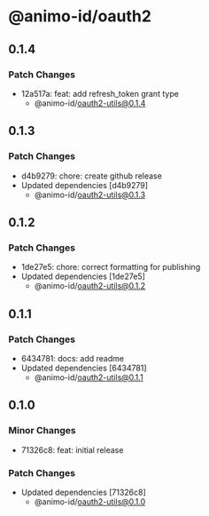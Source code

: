 # @animo-id/oauth2

## 0.1.4

### Patch Changes

- 12a517a: feat: add refresh_token grant type
  - @animo-id/oauth2-utils@0.1.4

## 0.1.3

### Patch Changes

- d4b9279: chore: create github release
- Updated dependencies [d4b9279]
  - @animo-id/oauth2-utils@0.1.3

## 0.1.2

### Patch Changes

- 1de27e5: chore: correct formatting for publishing
- Updated dependencies [1de27e5]
  - @animo-id/oauth2-utils@0.1.2

## 0.1.1

### Patch Changes

- 6434781: docs: add readme
- Updated dependencies [6434781]
  - @animo-id/oauth2-utils@0.1.1

## 0.1.0

### Minor Changes

- 71326c8: feat: initial release

### Patch Changes

- Updated dependencies [71326c8]
  - @animo-id/oauth2-utils@0.1.0
